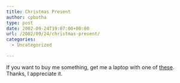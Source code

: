 ```yaml
---
title: Christmas Present
author: cpbotha
type: post
date: 2002-09-24T19:07:00+00:00
url: /2002/09/24/christmas-present/
categories:
  - Uncategorized

---
```

If you want to buy me something, get me a laptop with one of [these][1]. Thanks, I appreciate it.

 [1]: http://mirror.ati.com/technology/hardware/mobilityfgl9000/features.html

